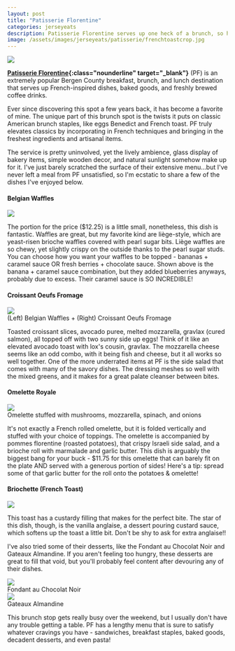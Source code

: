 ```yaml
---
layout: post
title: "Patisserie Florentine"
categories: jerseyeats
description: Patisserie Florentine serves up one heck of a brunch, so here's some of my recommendations!
image: /assets/images/jerseyeats/patisserie/frenchtoastcrop.jpg
---
```

<div class="singleimagecontainer">
    <img src="{{ page.image }}" class="image">
</div>

**[Patisserie Florentine](https://www.patisserieflorentine.com/){:class="nounderline" target="_blank"}** (PF) is an extremely popular Bergen County breakfast, brunch, and lunch destination that serves up French-inspired dishes, baked goods, and freshly brewed coffee drinks.

Ever since discovering this spot a few years back, it has become a favorite of mine. The unique part of this brunch spot is the twists it puts on classic American brunch staples, like eggs Benedict and French toast. PF truly elevates classics by incorporating in French techniques and bringing in the freshest ingredients and artisanal items.

The service is pretty uninvolved, yet the lively ambience, glass display of bakery items, simple wooden decor, and natural sunlight somehow make up for it. I've just barely scratched the surface of their extensive menu...but I've never left a meal from PF unsatisfied, so I'm ecstatic to share a few of the dishes I've enjoyed below.

#### Belgian Waffles

<div class="singleimagecontainer">
    <img src="/assets/images/jerseyeats/patisserie/waffles.JPG" class="image">
</div>

The portion for the price ($12.25) is a little small, nonetheless, this dish is fantastic. Waffles are great, but my favorite kind are liège-style, which are yeast-risen brioche waffles covered with pearl sugar bits. Liège waffles are so chewy, yet slightly crispy on the outside thanks to the pearl sugar studs. You can choose how you want your waffles to be topped - bananas + caramel sauce OR fresh berries + chocolate sauce. Shown above is the banana + caramel sauce combination, but they added blueberries anyways, probably due to excess. Their caramel sauce is SO INCREDIBLE!

#### Croissant Oeufs Fromage

<div class="singleimagecontainer">
    <img src="/assets/images/jerseyeats/patisserie/patisserie.jpg" class="image">
    <div class="singleimageoverlay">(Left) Belgian Waffles + (Right) Croissant Oeufs Fromage</div>  
</div>

Toasted croissant slices, avocado puree, melted mozzarella, gravlax (cured salmon), all topped off with two sunny side up eggs! Think of it like an elevated avocado toast with lox's cousin, gravlax. The mozzarella cheese seems like an odd combo, with it being fish and cheese, but it all works so well together. One of the more underrated items at PF is the side salad that comes with many of the savory dishes. The dressing meshes so well with the mixed greens, and it makes for a great palate cleanser between bites.

#### Omelette Royale

<div class="singleimagecontainer">
    <img src="/assets/images/jerseyeats/patisserie/omelet.jpg" class="image">
    <div class="singleimageoverlay">Omelette stuffed with mushrooms, mozzarella, spinach, and onions</div>  
</div>

It's not exactly a French rolled omelette, but it is folded vertically and stuffed with your choice of toppings. The omelette is accompanied by pommes florentine (roasted potatoes), that crispy Israeli side salad, and a brioche roll with marmalade and garlic butter. This dish is arguably the biggest bang for your buck - $11.75 for this omelette that can barely fit on the plate AND served with a generous portion of sides! Here's a tip: spread some of that garlic butter for the roll onto the potatoes & omelette!

#### Briochette (French Toast)

<div class="singleimagecontainer">
    <img src="/assets/images/jerseyeats/patisserie/frenchtoast.JPG" class="image">
</div>

This toast has a custardy filling that makes for the perfect bite. The star of this dish, though, is the vanilla anglaise, a dessert pouring custard sauce, which softens up the toast a little bit. Don't be shy to ask for extra anglaise!!

I've also tried some of their desserts, like the Fondant au Chocolat Noir and Gateaux Almandine. If you aren't feeling too hungry, these desserts are great to fill that void, but you'll probably feel content after devouring any of their dishes.

<div class="flex-container">
  <div class="flex-item">
        <img src="/assets/images/jerseyeats/patisserie/patisseriechoco.jpg" class="image">
        <div class="flexoverlay">Fondant au Chocolat Noir</div>
  </div>
  <div class="flex-item">
        <img src="/assets/images/jerseyeats/patisserie/almandine.jpg" class="image">
        <div class="flexoverlay">Gateaux Almandine</div>
  </div>
</div>

This brunch stop gets really busy over the weekend, but I usually don't have any trouble getting a table. PF has a lengthy menu that is sure to satisfy whatever cravings you have - sandwiches, breakfast staples, baked goods, decadent desserts, and even pasta!